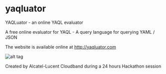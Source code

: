 # yaqluator
YAQLuator - an online YAQL evaluator

A free online evaluator for YAQL - A query language for querying YAML / JSON

The website is available online at http://yaqluator.com

![alt tag](http://yaqluator.com/yaqluator_screenshot.jpg)

Created by Alcatel-Lucent Cloudband during a 24 hours Hackathon session